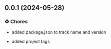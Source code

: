 ## 0.0.1 (2024-05-28)


### ♻️ Chores

- added package.json to track name and version

- added project tags